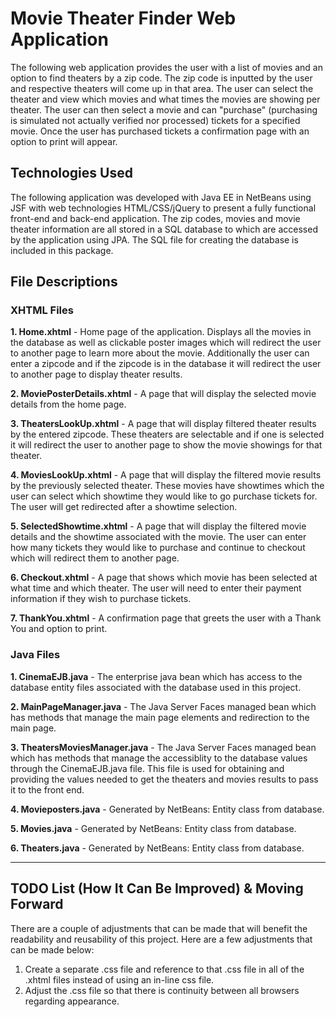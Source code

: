# Movie Theater Finder Web Application

The following web application provides the user with a list of movies and an option to find theaters by a zip code. The zip code is inputted by the user and respective theaters will come up in that area. The user can select the theater and view which movies and what times the movies are showing per theater. The user can then select a movie and can "purchase" (purchasing is simulated not actually verified nor processed) tickets for a specified movie. Once the user has purchased tickets a confirmation page with an option to print will appear.

## Technologies Used

The following application was developed with Java EE in NetBeans using JSF with web technologies HTML/CSS/jQuery to present a fully functional front-end and back-end application. The zip codes, movies and movie theater information are all stored in a SQL database to which are accessed by the application using JPA. The SQL file for creating the database is included in this package.

## File Descriptions

### XHTML Files

**1. Home.xhtml** - Home page of the application. Displays all the movies in the database as well as clickable poster images which will redirect the user to another page to learn more about the movie. Additionally the user can enter a zipcode and if the zipcode is in the database it will redirect the user to another page to display theater results.

**2. MoviePosterDetails.xhtml** - A page that will display the selected movie details from the home page.

**3. TheatersLookUp.xhtml** - A page that will display filtered theater results by the entered zipcode. These theaters are selectable and if one is selected it will redirect the user to another page to show the movie showings for that theater.

**4. MoviesLookUp.xhtml** - A page that will display the filtered movie results by the previously selected theater. These movies have showtimes which the user can select which showtime they would like to go purchase tickets for. The user will get redirected after a showtime selection.

**5. SelectedShowtime.xhtml** - A page that will display the filtered movie details and the showtime associated with the movie. The user can enter how many tickets they would like to purchase and continue to checkout which will redirect them to another page.

**6. Checkout.xhtml** - A page that shows which movie has been selected at what time and which theater. The user will need to enter their payment information if they wish to purchase tickets.

**7. ThankYou.xhtml** - A confirmation page that greets the user with a Thank You and option to print. 

### Java Files

**1. CinemaEJB.java** - The enterprise java bean which has access to the database entity files associated with the database used in this project.

**2. MainPageManager.java** - The Java Server Faces managed bean which has methods that manage the main page elements and redirection to the main page.

**3. TheatersMoviesManager.java** - The Java Server Faces managed bean which has methods that manage the accessiblity to the database values through the CinemaEJB.java file. This file is used for obtaining and providing the values needed to get the theaters and movies results to pass it to the front end.

**4. Movieposters.java** - Generated by NetBeans: Entity class from database.

**5. Movies.java** - Generated by NetBeans: Entity class from database.

**6. Theaters.java** - Generated by NetBeans: Entity class from database.

<hr></hr>

## TODO List (How It Can Be Improved) & Moving Forward

There are a couple of adjustments that can be made that will benefit the readability and reusability of this project. Here are a few adjustments that can be made below:

1. Create a separate .css file and reference to that .css file in all of the .xhtml files instead of using an in-line css file.
2. Adjust the .css file so that there is continuity between all browsers regarding appearance.
